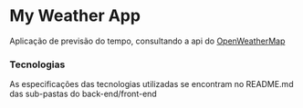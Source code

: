 # My Weather App

Aplicação de previsão do tempo, consultando a api do [OpenWeatherMap](https://openweathermap.org/api)


### Tecnologias

As especificações das tecnologias utilizadas se encontram no README.md das sub-pastas do back-end/front-end